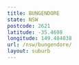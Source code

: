 ```yaml
---
title: BUNGENDORE
state: NSW
postcode: 2621
latitude: -35.4698
longitude: 149.484038
url: /nsw/bungendore/
layout: suburb
---
```


